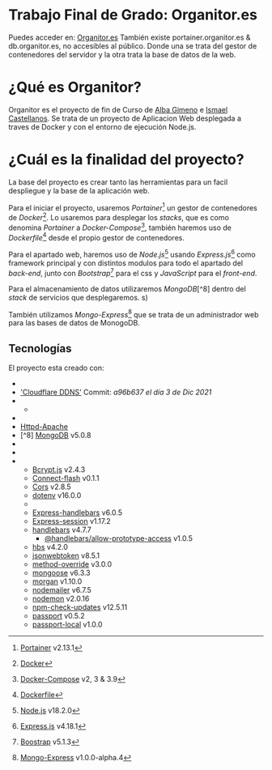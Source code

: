 # Trabajo Final de Grado: Organitor.es
Puedes acceder en: [Organitor.es](https://organitor.es)
También existe portainer.organitor.es & db.organitor.es, no accesibles al público. Donde una se trata del gestor de contenedores del servidor y la otra trata la base de datos de la web.
# ¿Qué es Organitor?
Organitor es el proyecto de fin de Curso de [Alba Gimeno](https://github.com/albagimeno) e [Ismael Castellanos](https://github.com/ismaelct). Se trata de un proyecto de Aplicacion Web desplegada a traves de Docker y con el entorno de ejecución Node.js.

# ¿Cuál es la finalidad del proyecto?
La base del proyecto es crear tanto las herramientas para un facil despliegue y la base de la aplicación web.

Para el iniciar el proyecto, usaremos _Portainer_[^1] un gestor de contenedores de _Docker_[^2]. Lo usaremos para desplegar los _stacks_, que es como denomina _Portainer_ a _Docker-Compose_[^3], también haremos uso de _Dockerfile_[^4] desde el propio gestor de contenedores.

Para el apartado web, haremos uso de _Node.js_[^5] usando _Express.js_[^6] como framework principal y con distintos modulos para todo el apartado del _back-end_, junto con _Bootstrap_[^7] para el css y _JavaScript_ para el _front-end_.

Para el almacenamiento de datos utilizaremos _MongoDB_[^8] dentro del _stack_ de servicios que desplegaremos.
s)

También utilizamos _Mongo-Express_[^9] que se trata de un administrador web para las bases de datos de MonogoDB.
	
## Tecnologías
El proyecto esta creado con:
* [^7]: [Boostrap](https://getbootstrap.com/docs/5.1/getting-started/introduction/) v5.1.3
* ['Cloudflare DDNS'](https://github.com/oznu/docker-cloudflare-ddns) Commit: _a96b637 el día 3 de Dic 2021_
* [^2]: [Docker](https://docs.docker.com/) 
    * [^4]: [Dockerfile](https://docs.docker.com/engine/reference/builder/)
* [^3]: [Docker-Compose](https://docs.docker.com/compose/) v2, 3 & 3.9
* [Httpd-Apache](https://httpd.apache.org/docs/2.4/)
* [^8] [MongoDB](https://www.mongodb.com/docs/) v5.0.8
* [^9]: [Mongo-Express](https://github.com/mongo-express/mongo-express) v1.0.0-alpha.4
* [^1]: [Portainer](https://docs.portainer.io/) v2.13.1
* [^5]: [Node.js](https://nodejs.org/es/docs/) v18.2.0
    * [Bcrypt.js](https://www.npmjs.com/package/bcryptjs) v2.4.3
    * [Connect-flash](https://www.npmjs.com/package/connect-flash) v0.1.1
    * [Cors](https://www.npmjs.com/package/cors) v2.8.5
    * [dotenv](https://www.npmjs.com/package/dotenv) v16.0.0
    * [^6]: [Express.js](https://www.npmjs.com/package/express) v4.18.1
    * [Express-handlebars](https://www.npmjs.com/package/express-handlebars) v6.0.5
    * [Express-session](https://www.npmjs.com/package/express-session) v1.17.2
    * [handlebars](https://www.npmjs.com/package/handlebars) v4.7.7
        * [@handlebars/allow-prototype-access](https://www.npmjs.com/package/@handlebars/allow-prototype-access) v1.0.5
    * [hbs](https://www.npmjs.com/package/hbs) v4.2.0
    * [jsonwebtoken](https://www.npmjs.com/package/jsonwebtoken) v8.5.1
    * [method-override](https://www.npmjs.com/package/method-override) v3.0.0
    * [mongoose](https://www.npmjs.com/package/mongoose) v6.3.3
    * [morgan](https://www.npmjs.com/package/morgan) v1.10.0
    * [nodemailer](https://www.npmjs.com/package/nodemailer) v6.7.5
    * [nodemon](https://www.npmjs.com/package/nodemon) v2.0.16
    * [npm-check-updates](https://www.npmjs.com/package/npm-check-updates) v12.5.11
    * [passport](https://www.npmjs.com/package/passport) v0.5.2
    * [passport-local](https://www.npmjs.com/package/passport-local) v1.0.0

  
 

